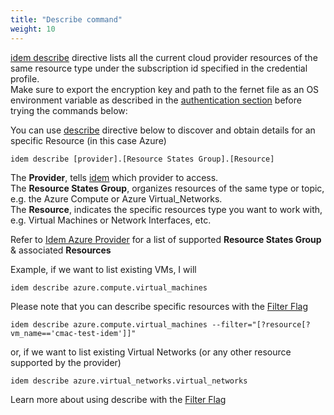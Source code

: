```yaml
---
title: "Describe command"
weight: 10
---
```

[idem describe](/Getting-Started/Basic-Commands/) directive lists all the current cloud provider resources of the same resource type under the subscription id specified in the credential profile.<br>
Make sure to export the encryption key and path to the fernet file as an OS environment variable as described in the [authentication section](/Getting-Started/Authenticate/) before trying the commands below:


You can use [describe](/Getting-Started/Basic-Commands/) directive below to discover and obtain details for an specific Resource (in this case Azure) 

```shell
idem describe [provider].[Resource States Group].[Resource] 
```
The <b>Provider</b>, tells [idem](/Getting-Started/Basic-Commands/) which provider to access.<br>
The <b>Resource States Group</b>, organizes resources of the same type or topic, e.g. the Azure Compute or Azure Virtual_Networks.<br>
The <b>Resource</b>, indicates the specific resources type you want to work with, e.g. Virtual Machines or Network Interfaces, etc.<br>

Refer to [Idem Azure Provider](/Getting-Started/Cloud-Providers/idem-azure-auto/) for a list of supported <b>Resource States Group</b> & associated <b>Resources</b>


Example, if we want to list existing VMs, I will 

```shell
idem describe azure.compute.virtual_machines
```

Please note that you can describe specific resources with the [Filter Flag](/Use-Cases/Filter-flag/)

```shell
idem describe azure.compute.virtual_machines --filter="[?resource[?vm_name=='cmac-test-idem']]"
```

<script id="asciicast-SiXcq1OmVkca57LNf2m6N4wWK" src="https://asciinema.org/a/SiXcq1OmVkca57LNf2m6N4wWK.js" async theme="asciinema" data-autoplay="true" data-size="small" loop="true"></script>

or, if we want to list existing Virtual Networks (or any other resource supported by the provider)

```shell
idem describe azure.virtual_networks.virtual_networks
```

<script id="asciicast-iolx0POfh5rLl4XBOxktnOlzl" src="https://asciinema.org/a/iolx0POfh5rLl4XBOxktnOlzl.js" async theme="asciinema" data-autoplay="true" data-size="small" loop="true"></script>

Learn more about using describe with the [Filter Flag](/Use-Cases/Filter-flag/)

